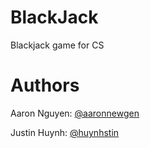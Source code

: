 # BlackJack
Blackjack game for CS

# Authors

Aaron Nguyen: [@aaronnewgen](https://github.com/aaronnewgen) 

Justin Huynh: [@huynhstin](https://github.com/huynhstin) 
    
  
